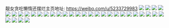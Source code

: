 靓女贪吃懒惰还摆烂主页地址: https://weibo.com/u/5233729983 
![](https://wx4.sinaimg.cn/mw2000/005IccfJly1h7sb0oomgwj30vc15swpz.jpg) 
![](https://wx4.sinaimg.cn/mw2000/005IccfJly1h7sb0syr42j30vc15se81.jpg) 
![](https://wx4.sinaimg.cn/mw2000/005IccfJly1h7kx04fygej32c0340e83.jpg) 
![](https://wx4.sinaimg.cn/mw2000/005IccfJly1h7kx05zegcj32c034q7wl.jpg) 
![](https://wx4.sinaimg.cn/mw2000/005IccfJly1h7kx08am2pj315s0vcdno.jpg) 
![](https://wx4.sinaimg.cn/mw2000/005IccfJly1h6yclmtw05j316o1kwwic.jpg) 
![](https://wx4.sinaimg.cn/mw2000/005IccfJly1h6ycmlregoj32c033znpe.jpg) 
![](https://wx4.sinaimg.cn/mw2000/005IccfJly1h6ycmpqn3yj32c033z7wj.jpg) 
![](https://wx4.sinaimg.cn/mw2000/005IccfJly1h6tvlm4b8nj31yo2z8kjl.jpg) 
![](https://wx4.sinaimg.cn/mw2000/005IccfJly1h698yfm4u5j30tw13ejtd.jpg) 
![](https://wx4.sinaimg.cn/mw2000/005IccfJly1h698yg5ggtj30ud1407fn.jpg) 
![](https://wx4.sinaimg.cn/mw2000/005IccfJly1h698yiofalj32c03401kz.jpg) 
![](https://wx4.sinaimg.cn/mw2000/005IccfJly1h698yf0ybmj326a25anpd.jpg) 
![](https://wx4.sinaimg.cn/mw2000/005IccfJly1h4ycb6fa84j32c0340kjl.jpg) 
![](https://wx4.sinaimg.cn/mw2000/005IccfJly1h4ycb5gp8jj327g2xy4qq.jpg) 
![](https://wx4.sinaimg.cn/mw2000/005IccfJly1h4utipo2xnj32c0340hdu.jpg) 
![](https://wx4.sinaimg.cn/mw2000/005IccfJly1h4utirhc9fj32c03401ky.jpg) 
![](https://wx4.sinaimg.cn/mw2000/005IccfJly1h4liai9rd2j33gg56oe89.jpg) 
![](https://wx4.sinaimg.cn/mw2000/005IccfJly1h4liadb2agj33gg56oqvd.jpg) 
![](https://wx4.sinaimg.cn/mw2000/005IccfJly1h4liancjobj33gg56ox6v.jpg) 
![](https://wx4.sinaimg.cn/mw2000/005IccfJly1h4liasutefj33gg56oe89.jpg) 
![](https://wx4.sinaimg.cn/mw2000/005IccfJly1h4jl2duc4dj32c0340kjl.jpg) 
![](https://wx4.sinaimg.cn/mw2000/005IccfJly1h4jl2cntjdj32c0340qv5.jpg) 
![](https://wx4.sinaimg.cn/mw2000/005IccfJly1h4jl2f2p3dj32c0340b29.jpg) 
![](https://wx4.sinaimg.cn/mw2000/005IccfJly1h4jl2gj8rhj32c03404qq.jpg) 
![](https://wx4.sinaimg.cn/mw2000/005IccfJly1h4jl2ihlj9j32c03404qq.jpg) 
![](https://wx4.sinaimg.cn/mw2000/005IccfJly1h4jl4awpe1j32c03404qq.jpg) 
![](https://wx4.sinaimg.cn/mw2000/005IccfJly1h4jl2eggqxj32c0340qv5.jpg) 
![](https://wx4.sinaimg.cn/mw2000/005IccfJly1h4jl2jgnvoj32c03404qq.jpg) 
![](https://wx4.sinaimg.cn/mw2000/005IccfJly1h4a6uwfc74j30c80auglt.jpg) 
![](https://wx4.sinaimg.cn/mw2000/005IccfJly1h4a6ux9xn3j30tk1gldpr.jpg) 
![](https://wx4.sinaimg.cn/mw2000/005IccfJly1h4a6wcgec7j30u01hctnp.jpg) 
![](https://wx4.sinaimg.cn/mw2000/005IccfJly1h4a6wdbsrpj32c0340e82.jpg) 
